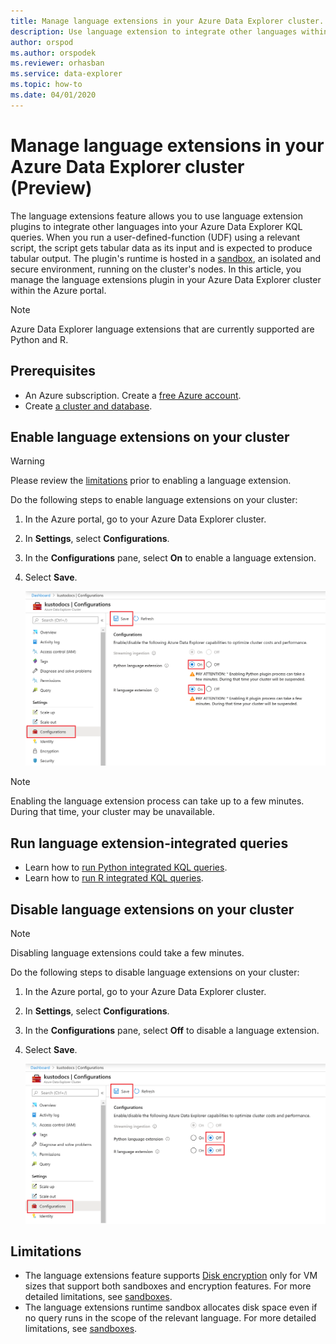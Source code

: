 ```yaml
---
title: Manage language extensions in your Azure Data Explorer cluster. 
description: Use language extension to integrate other languages within your Azure Data Explorer KQL queries. 
author: orspod
ms.author: orspodek
ms.reviewer: orhasban 
ms.service: data-explorer
ms.topic: how-to
ms.date: 04/01/2020
---
```


# Manage language extensions in your Azure Data Explorer cluster (Preview)

The language extensions feature allows you to use language extension plugins to integrate other languages into your Azure Data Explorer KQL queries. When you run a user-defined-function (UDF) using a relevant script, the script gets tabular data as its input and is expected to produce tabular output. The plugin's runtime is hosted in a [sandbox](kusto/concepts/sandboxes.md), an isolated and secure environment, running on the cluster's nodes. In this article, you manage the language extensions plugin in your Azure Data Explorer cluster within the Azure portal.

> [!NOTE]
> Azure Data Explorer language extensions that are currently supported are Python and R.

## Prerequisites

* An Azure subscription. Create a [free Azure account](https://azure.microsoft.com/free/).
* Create [a cluster and database](create-cluster-database-portal.md).

## Enable language extensions on your cluster

> [!WARNING]
> Please review the [limitations](#limitations) prior to enabling a language extension.

Do the following steps to enable language extensions on your cluster:

1. In the Azure portal, go to your Azure Data Explorer cluster. 
1. In **Settings**, select **Configurations**. 
1. In the **Configurations** pane, select **On** to enable a language extension.
1. Select **Save**.
 
    ![language extension on.](media/language-extensions/configurations-enable-extension.png)

> [!NOTE]
> Enabling the language extension process can take up to a few minutes. During that time, your cluster may be unavailable.
 
## Run language extension-integrated queries

* Learn how to [run Python integrated KQL queries](kusto/query/pythonplugin.md).
* Learn how to [run R integrated KQL queries](kusto/query/rplugin.md). 

## Disable language extensions on your cluster

> [!NOTE]
> Disabling language extensions could take a few minutes.

Do the following steps to disable language extensions on your cluster:

1. In the Azure portal, go to your Azure Data Explorer cluster. 
1. In **Settings**, select **Configurations**. 
1. In the **Configurations** pane, select **Off** to disable a language extension.
1. Select **Save**.

    ![Language extension off.](media/language-extensions/configurations-disable-extension.png)

## Limitations

* The language extensions feature supports [Disk encryption](cluster-disk-encryption.md) only for VM sizes that support both sandboxes and encryption features. For more detailed limitations, see [sandboxes](kusto/concepts/sandboxes.md).
* The language extensions runtime sandbox allocates disk space even if no query runs in the scope of the relevant language. For more detailed limitations, see [sandboxes](kusto/concepts/sandboxes.md).
